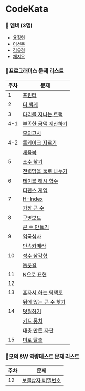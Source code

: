 # CodeKata

### 👥 멤버 (3명)

- [용정현](https://github.com/yongbro)
- [이선주](https://github.com/sunjoolee)
- [김유경](https://github.com/ugaemi)
- [채지우](https://github.com/whoisjujube)

### 🎯프로그래머스 문제 리스트

| 주차 | 문제                                                                                |
|-----|-----------------------------------------------------------------------------------|
| 1 | [프린터](https://school.programmers.co.kr/learn/courses/30/lessons/42587)    |
| 2 | [더 맵게](https://school.programmers.co.kr/learn/courses/30/lessons/42626)    |
| 3 | [다리를 지나는 트럭](https://school.programmers.co.kr/learn/courses/30/lessons/42583)    |
| 4-1 | [부족한 금액 계산하기](https://school.programmers.co.kr/learn/courses/30/lessons/82612)    |
| | [모의고사](https://school.programmers.co.kr/learn/courses/30/lessons/42840)    |
| 4-2 | [롤케이크 자르기](https://school.programmers.co.kr/learn/courses/30/lessons/132265)    |
| | [체육복](https://school.programmers.co.kr/learn/courses/30/lessons/42862)    |
| 5 | [소수 찾기](https://school.programmers.co.kr/learn/courses/30/lessons/42839)    |
| | [전력망을 둘로 나누기](https://school.programmers.co.kr/learn/courses/30/lessons/86971)    |
| 6 | [테이블 해시 함수](https://school.programmers.co.kr/learn/courses/30/lessons/147354)    |
| | [디펜스 게임](https://school.programmers.co.kr/learn/courses/30/lessons/142085)    |
| 7 | [H-Index](https://school.programmers.co.kr/learn/courses/30/lessons/42747)    |
| | [가장 큰 수](https://school.programmers.co.kr/learn/courses/30/lessons/42746)    |
| 8 | [구명보트](https://school.programmers.co.kr/learn/courses/30/lessons/42885) |
| | [큰 수 만들기](https://school.programmers.co.kr/learn/courses/30/lessons/42883)
| 9 | [입국심사](https://school.programmers.co.kr/learn/courses/30/lessons/43238#)  |
| | [단속카메라](https://school.programmers.co.kr/learn/courses/30/lessons/42884)  |
| 10 | [정수 삼각형](https://school.programmers.co.kr/learn/courses/30/lessons/43105)  |
| | [등굣길](https://school.programmers.co.kr/learn/courses/30/lessons/42898) |
| 11 | [N으로 표현](https://school.programmers.co.kr/learn/courses/30/lessons/42895) |
| 12 |  |
| 13 | [혼자서 하는 틱택토](https://school.programmers.co.kr/learn/courses/30/lessons/160585) |
| | [뒤에 있는 큰 수 찾기](https://school.programmers.co.kr/learn/courses/30/lessons/154539)  |
| 14 | [덧칠하기](https://school.programmers.co.kr/learn/courses/30/lessons/161989) |
| | [카드 뭉치](https://school.programmers.co.kr/learn/courses/30/lessons/159994) |
| | [대충 만든 자판](https://school.programmers.co.kr/learn/courses/30/lessons/160586)  |
| 15 | [미로 탈출](https://school.programmers.co.kr/learn/courses/30/lessons/159993)  |

### 🎯모의 SW 역량테스트 문제 리스트

| 주차  | 문제                                                                                |
|-----|-----------------------------------------------------------------------------------|
| 12 | [보물상자 비밀번호](https://swexpertacademy.com/main/solvingProblem/solvingProblem.do)    |

